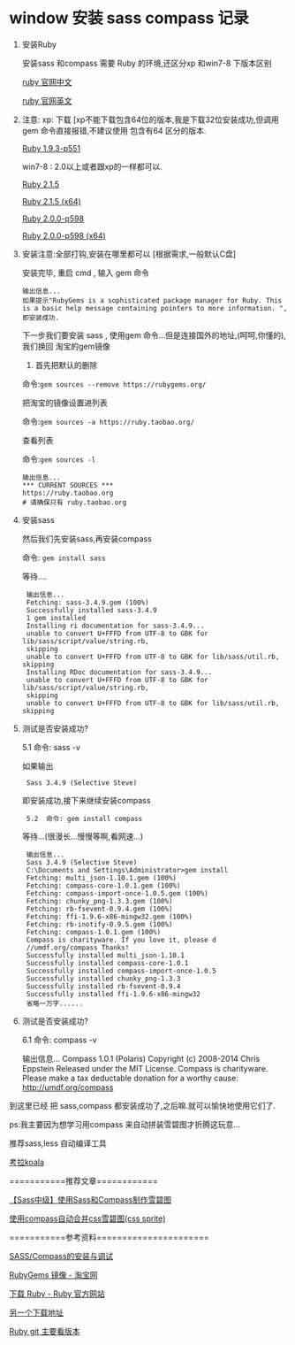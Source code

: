 # window 安装 sass compass 记录


1.	安装Ruby

	安装sass 和compass 需要 Ruby 的环境,还区分xp 和win7-8 下版本区别
	
	[ruby 官网中文](https://www.ruby-lang.org/zh_cn/downloads/)
	
	[ruby 官网英文](http://rubyinstaller.org/downloads/)

2.	注意: xp: 下载 [xp不能下载包含64位的版本,我是下载32位安装成功,但调用gem 命令直接报错,不建议使用 包含有64 区分的版本.

	[Ruby 1.9.3-p551](http://dl.bintray.com/oneclick/rubyinstaller/rubyinstaller-1.9.3-p551.exe?direct)
	
	win7-8 : 2.0以上或者跟xp的一样都可以.
	
	[Ruby 2.1.5](http://dl.bintray.com/oneclick/rubyinstaller/rubyinstaller-2.1.5-x64.exe?direct)
	
	[Ruby 2.1.5 (x64)](http://dl.bintray.com/oneclick/rubyinstaller/rubyinstaller-2.1.5-x64.exe?direct)
	
	[Ruby 2.0.0-p598](http://dl.bintray.com/oneclick/rubyinstaller/rubyinstaller-2.0.0-p598.exe?direct)
	
	[Ruby 2.0.0-p598 (x64)](http://dl.bintray.com/oneclick/rubyinstaller/rubyinstaller-2.0.0-p598-x64.exe?direct)

3.	安装注意:全部打钩,安装在哪里都可以 [根据需求,一般默认C盘]

	安装完毕, 重启 cmd , 输入 gem 命令

		输出信息...
		如果提示"RubyGems is a sophisticated package manager for Ruby. This is a basic help message containing pointers to more information. ",即安装成功.

	下一步我们要安装 sass , 使用gem 命令...但是连接国外的地址,(呵呵,你懂的),我们换回 淘宝的gem镜像
	
	1. 首先把默认的删除
		
	命令:`gem sources --remove https://rubygems.org/`
	
	把淘宝的镜像设置进列表
	
	命令:`gem sources -a https://ruby.taobao.org/`
	
	查看列表
	
	命令:`gem sources -l`
	
		输出信息...
		*** CURRENT SOURCES ***
		https://ruby.taobao.org
		# 请确保只有 ruby.taobao.org

4. 安装sass

	然后我们先安装sass,再安装compass
	
	命令: `gem install sass`
	
	等待....

		输出信息...
		Fetching: sass-3.4.9.gem (100%)
		Successfully installed sass-3.4.9
		1 gem installed
		Installing ri documentation for sass-3.4.9...
		unable to convert U+FFFD from UTF-8 to GBK for lib/sass/script/value/string.rb,
		skipping
		unable to convert U+FFFD from UTF-8 to GBK for lib/sass/util.rb, skipping
		Installing RDoc documentation for sass-3.4.9...
		unable to convert U+FFFD from UTF-8 to GBK for lib/sass/script/value/string.rb,
		skipping
		unable to convert U+FFFD from UTF-8 to GBK for lib/sass/util.rb, skipping

5. 测试是否安装成功?

	5.1 命令: sass -v

	如果输出
	
		Sass 3.4.9 (Selective Steve)
	
	即安装成功,接下来继续安装compass
	
	
		5.2  命令: gem install compass
	
	等待...(很漫长...慢慢等啊,看网速...)
	
		输出信息...
		Sass 3.4.9 (Selective Steve)
		C:\Documents and Settings\Administrator>gem install
		Fetching: multi_json-1.10.1.gem (100%)
		Fetching: compass-core-1.0.1.gem (100%)
		Fetching: compass-import-once-1.0.5.gem (100%)
		Fetching: chunky_png-1.3.3.gem (100%)
		Fetching: rb-fsevent-0.9.4.gem (100%)
		Fetching: ffi-1.9.6-x86-mingw32.gem (100%)
		Fetching: rb-inotify-0.9.5.gem (100%)
		Fetching: compass-1.0.1.gem (100%)
		Compass is charityware. If you love it, please d
		//umdf.org/compass Thanks!
		Successfully installed multi_json-1.10.1
		Successfully installed compass-core-1.0.1
		Successfully installed compass-import-once-1.0.5
		Successfully installed chunky_png-1.3.3
		Successfully installed rb-fsevent-0.9.4
		Successfully installed ffi-1.9.6-x86-mingw32
		省略一万字......


6. 测试是否安装成功?

	6.1	命令: compass -v

	输出信息...
	Compass 1.0.1 (Polaris)
	Copyright (c) 2008-2014 Chris Eppstein
	Released under the MIT License.
	Compass is charityware.
	Please make a tax deductable donation for a worthy cause: http://umdf.org/compass

到这里已经 把 sass,compass 都安装成功了,之后嘛.就可以愉快地使用它们了.

ps:我主要因为想学习用compass 来自动拼装雪碧图才折腾这玩意...

推荐sass,less 自动编译工具

[考拉koala](http://koala-app.com/)

===========推荐文章============

[【Sass中级】使用Sass和Compass制作雪碧图](http://www.w3cplus.com/preprocessor/intermediate/spriting-with-sass-and-compass.html)

[使用compass自动合并css雪碧图(css sprite)](http://riny.net/2014/compass-sprite/)

===========参考资料======================

[SASS/Compass的安装与调试](http://www.html-js.com/article/1930)

[RubyGems 镜像 - 淘宝网](http://ruby.taobao.org/)

[下载 Ruby - Ruby 官方网站](https://www.ruby-lang.org/zh_cn/downloads/)

[另一个下载地址](http://rubyinstaller.org/downloads/)

[Ruby git 主要看版本](https://github.com/oneclick/rubyinstaller)




